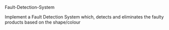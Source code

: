 
Fault-Detection-System

Implement a Fault Detection System which, detects and eliminates the faulty products based on the shape/colour
